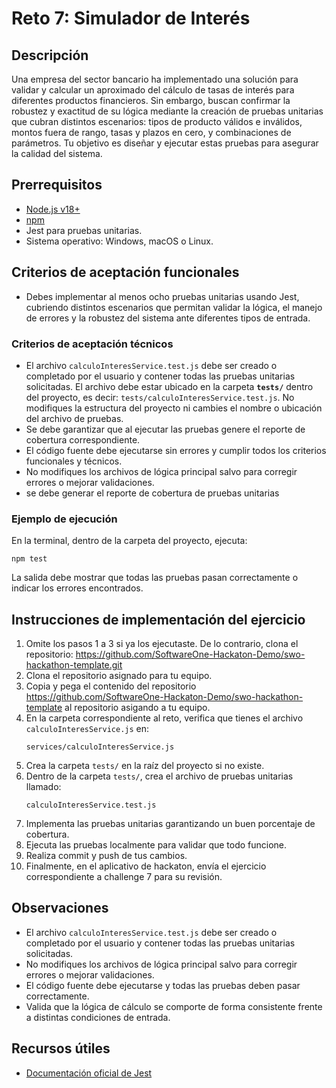 # Reto 7: Simulador de Interés

## Descripción
Una empresa del sector bancario ha implementado una solución para validar y calcular un aproximado del cálculo de tasas de interés para diferentes productos financieros. Sin embargo, buscan confirmar la robustez y exactitud de su lógica mediante la creación de pruebas unitarias que cubran distintos escenarios: tipos de producto válidos e inválidos, montos fuera de rango, tasas y plazos en cero, y combinaciones de parámetros. Tu objetivo es diseñar y ejecutar estas pruebas para asegurar la calidad del sistema.

## Prerrequisitos
- [Node.js v18+](https://nodejs.org/)
- [npm](https://www.npmjs.com/)
- Jest para pruebas unitarias.
- Sistema operativo: Windows, macOS o Linux.

## Criterios de aceptación funcionales
- Debes implementar al menos ocho pruebas unitarias usando Jest, cubriendo distintos escenarios que permitan validar la lógica, el manejo de errores y la robustez del sistema ante diferentes tipos de entrada.

### Criterios de aceptación técnicos
- El archivo `calculoInteresService.test.js` debe ser creado o completado por el usuario y contener todas las pruebas unitarias solicitadas. El archivo debe estar ubicado en la carpeta **`tests/`** dentro del proyecto, es decir: `tests/calculoInteresService.test.js`. No modifiques la estructura del proyecto ni cambies el nombre o ubicación del archivo de pruebas.
- Se debe garantizar que al ejecutar las pruebas genere el reporte de cobertura correspondiente.
- El código fuente debe ejecutarse sin errores y cumplir todos los criterios funcionales y técnicos.
- No modifiques los archivos de lógica principal salvo para corregir errores o mejorar validaciones.
- se debe generar el reporte de cobertura de pruebas unitarias

### Ejemplo de ejecución
En la terminal, dentro de la carpeta del proyecto, ejecuta:
```
npm test
```
La salida debe mostrar que todas las pruebas pasan correctamente o indicar los errores encontrados.

## Instrucciones de implementación del ejercicio
1. Omite los pasos 1 a 3 si ya los ejecutaste. De lo contrario, clona el repositorio:
   https://github.com/SoftwareOne-Hackaton-Demo/swo-hackathon-template.git
2. Clona el repositorio asignado para tu equipo.
3. Copia y pega el contenido del repositorio https://github.com/SoftwareOne-Hackaton-Demo/swo-hackathon-template al repositorio asigando a tu equipo.
4. En la carpeta correspondiente al reto, verifica que tienes el archivo `calculoInteresService.js` en:
   ```
   services/calculoInteresService.js
   ```
5. Crea la carpeta `tests/` en la raíz del proyecto si no existe.
6. Dentro de la carpeta `tests/`, crea el archivo de pruebas unitarias llamado:
   ```
   calculoInteresService.test.js
   ```
7. Implementa las pruebas unitarias garantizando un buen porcentaje de cobertura.
8. Ejecuta las pruebas localmente para validar que todo funcione.
9. Realiza commit y push de tus cambios.
10. Finalmente, en el aplicativo de hackaton, envía el ejercicio correspondiente a challenge 7 para su revisión.

## Observaciones
- El archivo `calculoInteresService.test.js` debe ser creado o completado por el usuario y contener todas las pruebas unitarias solicitadas.
- No modifiques los archivos de lógica principal salvo para corregir errores o mejorar validaciones.
- El código fuente debe ejecutarse y todas las pruebas deben pasar correctamente.
- Valida que la lógica de cálculo se comporte de forma consistente frente a distintas condiciones de entrada.

## Recursos útiles
- [Documentación oficial de Jest](https://jestjs.io/)
